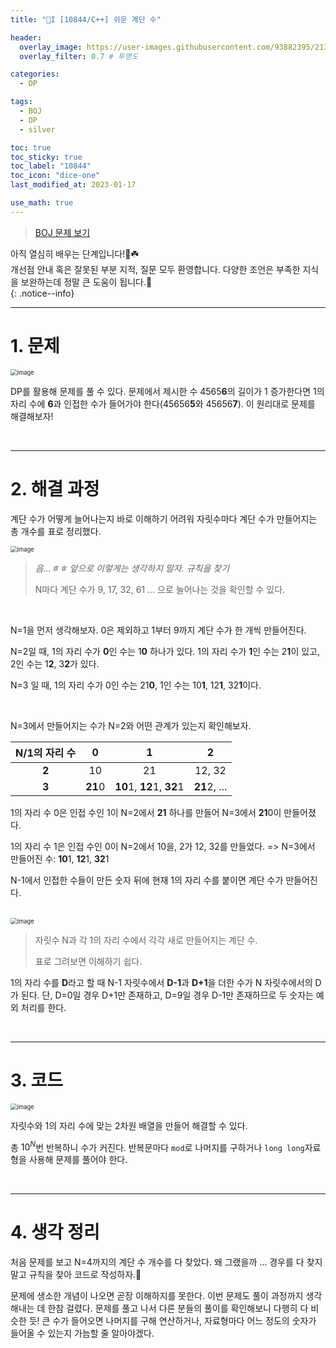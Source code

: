```yaml
---
title: "🤍I [10844/C++] 쉬운 계단 수"

header:
  overlay_image: https://user-images.githubusercontent.com/93882395/213092483-b812a2eb-767a-4df0-9be1-13e8fc82239f.png
  overlay_filter: 0.7 # 투명도

categories:
  - DP

tags:
  - BOJ
  - DP
  - silver

toc: true
toc_sticky: true
toc_label: "10844"
toc_icon: "dice-one"
last_modified_at: 2023-01-17

use_math: true
---
```




> [BOJ 문제 보기](https://www.acmicpc.net/problem/10844)



아직 열심히 배우는 단계입니다!🐣☘️<br>개선점 안내 혹은 잘못된 부분 지적, 질문 모두 환영합니다. 다양한 조언은 부족한 지식을 보완하는데 정말 큰 도움이 됩니다.🥰<br>
{: .notice--info}

---

# 1. 문제

<img src="https://user-images.githubusercontent.com/93882395/213092553-f5d8eec5-7f83-49f5-bb64-7748749cb0a6.png" alt="image" style="zoom:67%;" /> 



<br>

DP를 활용해 문제를 풀 수 있다. 문제에서 제시한 수 4565**6**의 길이가 1 증가한다면 1의 자리 수에 **6**과 인접한 수가 들어가야 한다(45656**5**와 45656**7**). 이 원리대로 문제를 해결해보자!

<br>

---

# 2. 해결 과정



계단 수가 어떻게 늘어나는지 바로 이해하기 어려워 자릿수마다 계단 수가 만들어지는 총 개수를 표로 정리했다.

<img src="https://user-images.githubusercontent.com/93882395/213103071-26d8497d-c090-461c-b456-202dbb985f0d.png" alt="image" style="zoom:67%;" /> 

>   *음...ㅎㅎ 앞으로 이렇게는 생각하지 말자. 규칙을 찾기*
>
>   N마다 계단 수가 9, 17, 32, 61 ... 으로 늘어나는 것을 확인할 수 있다.

<br>

N=1을 먼저 생각해보자. 0은 제외하고 1부터 9까지 계단 수가 한 개씩 만들어진다.

N=2일 때, 1의 자리 수가 **0**인 수는 1**0** 하나가 있다. 1의 자리 수가 **1**인 수는 2**1**이 있고, 2인 수는 1**2**, 3**2**가 있다. 

N=3 일 때, 1의 자리 수가 0인 수는 21**0**, 1인 수는 10**1**, 12**1**, 32**1**이다. 

<br>

N=3에서 만들어지는 수가 N=2와 어떤 관계가 있는지 확인해보자.

| N/1의 자리 수 |    0    |             1             |      2       |
| :-----------: | :-----: | :-----------------------: | :----------: |
|     **2**     |   10    |            21             |    12, 32    |
|     **3**     | **21**0 | **10**1, **12**1, **32**1 | **21**2, ... |

1의 자리 수 0은 인접 수인 1이 N=2에서 **21** 하나를 만들어 N=3에서 **21**0이 만들어졌다.

1의 자리 수 1은 인접 수인 0이 N=2에서 10을, 2가 12, 32를 만들었다. => N=3에서 만들어진 수: **10**1, **12**1, **32**1

N-1에서 인접한 수들이 만든 숫자 뒤에 현재 1의 자리 수를 붙이면 계단 수가 만들어진다.

<br>

<img src="https://user-images.githubusercontent.com/93882395/213102918-1a01ba05-adbf-45b9-a2e9-8db590d0af3b.png" alt="image" style="zoom: 67%;" /> 

>   자릿수 N과 각 1의 자리 수에서 각각 새로 만들어지는 계단 수.
>
>   표로 그려보면 이해하기 쉽다.

1의 자리 수를 **D**라고 할 때 N-1 자릿수에서 **D-1**과 **D+1**을 더한 수가 N 자릿수에서의 D가 된다. 단, D=0일 경우 D+1만 존재하고, D=9일 경우 D-1만 존재하므로 두 숫자는 예외 처리를 한다.

<br>

---

# 3. 코드

<script src="https://gist.github.com/yj59/710c4fb7b4cbfbe24b47d419b67d5fd8.js"></script>

<img src="https://user-images.githubusercontent.com/93882395/213104476-e6040415-ba94-4246-8e7e-cd8ac41d3f44.png" alt="image" style="zoom: 67%;" />  

자릿수와 1의 자리 수에 맞는 2차원 배열을 만들어 해결할 수 있다.

총 $10^{N}$번 반복하니 수가 커진다. 반복문마다 `mod`로 나머지를 구하거나 `long long`자료형을 사용해 문제를 풀어야 한다.

<br>

---

# 4. 생각 정리

처음 문제를 보고 N=4까지의 계단 수 개수를 다 찾았다. 왜 그랬을까 ... 경우를 다 찾지 말고 규칙을 찾아 코드로 작성하자.🥲

문제에 생소한 개념이 나오면 곧장 이해하지를 못한다. 이번 문제도 풀이 과정까지 생각해내는 데 한참 걸렸다. 문제를 풀고 나서 다른 분들의 풀이를 확인해보니 다행히 다 비슷한 듯! 큰 수가 들어오면 나머지를 구해 연산하거나, 자료형마다 어느 정도의 숫자가 들어올 수 있는지 가늠할 줄 알아야겠다.